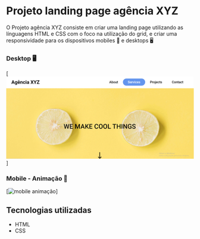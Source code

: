 # Projeto landing page agência XYZ
O Projeto agência XYZ consiste em criar uma landing page utilizando as línguagens HTML e CSS com o foco na utilização do grid,
e criar uma responsividade para os dispositivos mobiles 📲 e desktops 🖥️


### Desktop 🖥️
[<img src="src\images\desktop.png" alt="desktop">]

### Mobile - Animação 📲
[<img src="src\images\Animacao-xyz.gif" alt="mobile animação">]

## Tecnologias utilizadas 
- HTML
- CSS
